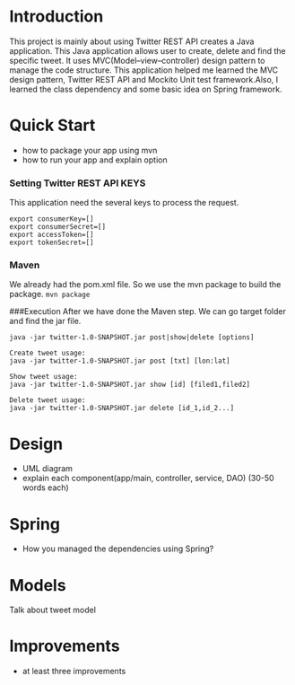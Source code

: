 # Introduction
This project is mainly about using Twitter REST API creates a Java application. This Java application allows user to create, delete and find the specific tweet. It uses MVC(Model–view–controller) design pattern to manage the code structure. This application helped me learned the MVC design pattern, Twitter REST API and Mockito Unit test framework.Also, I learned the class dependency and some basic idea on Spring framework. 

# Quick Start
- how to package your app using mvn
- how to run your app and explain option
### Setting Twitter REST API KEYS
This application need the several keys to process the request.
 ```
 export consumerKey=[]
 export consumerSecret=[]
 export accessToken=[]
 export tokenSecret=[]
 ```
### Maven
We already had the pom.xml file. So we use the mvn package to build the package.
`mvn package`

###Execution
After we have done the Maven step. We can go target folder and find the jar file.
```
java -jar twitter-1.0-SNAPSHOT.jar post|show|delete [options]  

Create tweet usage:
java -jar twitter-1.0-SNAPSHOT.jar post [txt] [lon:lat]

Show tweet usage:
java -jar twitter-1.0-SNAPSHOT.jar show [id] [filed1,filed2]

Delete tweet usage:
java -jar twitter-1.0-SNAPSHOT.jar delete [id_1,id_2...]
```
# Design
- UML diagram
- explain each component(app/main, controller, service, DAO) (30-50 words each)

# Spring
- How you managed the dependencies using Spring?


# Models
Talk about tweet model

# Improvements
- at least three improvements